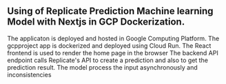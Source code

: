 ## Using of Replicate Prediction Machine learning Model with Nextjs in GCP Dockerization.

The applicaton is deployed and hosted in Google Computing Platform.
The gcpproject app is dockerized and deployed using Cloud Run.
The React frontend is used to render the home page in the browser
The backend API endpoint calls Replicate's API to create a prediction and also to get the prediction result.
The model process the input asynchronously and inconsistencies
